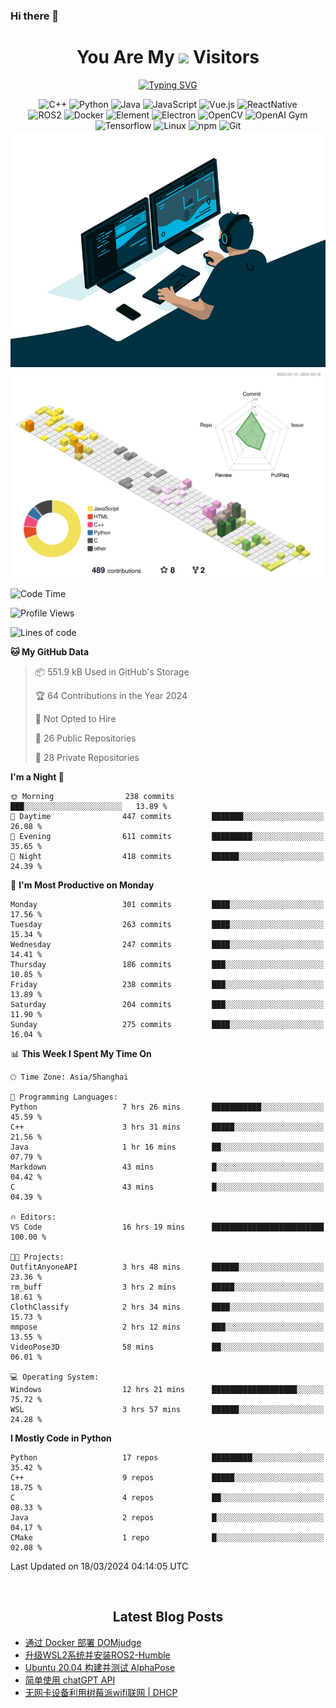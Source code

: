 ### Hi there 👋

<div align="center">
  <h1>
    You Are My <img src="https://profile-counter.glitch.me/fateryu/count.svg"> Visitors
  </h1>
  <!--<img align="center" src="https://github-readme-stats-git-masterrstaa-rickstaa.vercel.app/api?username=FaterYU&show_icons=true&count_private=true"/>-->

  <a href="https://git.io/typing-svg"><img src="https://readme-typing-svg.demolab.com?font=Fira+Code&pause=500&center=true&vCenter=true&random=false&width=435&lines=Talk+is+cheap.+Show+me+the+code." alt="Typing SVG" /></a>

  <img src="https://img.shields.io/badge/C++-512BD4?style=flat-square&logo=cplusplus&logoColor=ffffff" alt="C++">
  <img src="https://img.shields.io/badge/-Python-37A6AB?style=flat-square&logo=python&logoColor=ffffff" alt="Python">
  <img src="https://img.shields.io/badge/-Java-007396?style=flat-square&logo=java&logoColor=ffffff" alt="Java">
  <img src="https://img.shields.io/badge/JavaScript-F7DF1E?style=flat-square&logo=JavaScript&logoColor=ffffff" alt="JavaScript">
  <img src="https://img.shields.io/badge/-Vue.js-4FC08D?style=flat-square&logo=Vue.js&logoColor=ffffff" alt="Vue.js">
  <img src="https://img.shields.io/badge/ReactNative-813144?style=flat-square&logo=react&logoColor=ffffff" alt="ReactNative">
  </br>
  <img src="https://img.shields.io/badge/-ROS2-8DD6F9?style=flat-square&logo=ros&logoColor=ffffff" alt="ROS2">
  <img src="https://img.shields.io/badge/Docker-2496ED?style=flat-square&logo=docker&logoColor=ffffff" alt="Docker">
  <img src="https://img.shields.io/badge/-Element-02845A?style=flat-square&logo=electron&logoColor=ffffff" alt="Element">
  <img src="https://img.shields.io/badge/-Electron-002D71?style=flat-square&logo=element&logoColor=ffffff" alt="Electron">
  <img src="https://img.shields.io/badge/-OpenCV-361522?style=flat-square&logo=opencv&logoColor=ffffff" alt="OpenCV">
  <img src="https://img.shields.io/badge/-OpenAIGym-91302E?style=flat-square&logo=openaigym&logoColor=ffffff" alt="OpenAI Gym">
  </br>
  <img src="https://img.shields.io/badge/-Tensorflow-204366?style=flat-square&logo=tensorflow&logoColor=ffffff" alt="Tensorflow">
  <img src="https://img.shields.io/badge/-Linux-333333?style=flat-square&logo=linux&logoColor=white" alt="Linux">
  <img src="https://img.shields.io/badge/-NPM-CB3837?style=flat-square&logo=npm&logoColor=white" alt="npm">
  <img src="https://img.shields.io/badge/-Git-f05032?style=flat-square&logo=git&logoColor=white" alt="Git">
  </br>
  <img alt="GIF" src="./code.gif?raw=true" />
  </br>
  <!--<img src="https://github-readme-stats.vercel.app/api/top-langs/?username=fateryu&hide=HTML&langs_count=5">-->
  <img src="./profile-3d-contrib/profile-south-season-animate.svg">
  </br>
</div>

<!--START_SECTION:waka-->
![Code Time](http://img.shields.io/badge/Code%20Time-168%20hrs%2048%20mins-blue)

![Profile Views](http://img.shields.io/badge/Profile%20Views-0-blue)

![Lines of code](https://img.shields.io/badge/From%20Hello%20World%20I%27ve%20Written-13.9%20million%20lines%20of%20code-blue)

**🐱 My GitHub Data** 

> 📦 551.9 kB Used in GitHub's Storage 
 > 
> 🏆 64 Contributions in the Year 2024
 > 
> 🚫 Not Opted to Hire
 > 
> 📜 26 Public Repositories 
 > 
> 🔑 28 Private Repositories 
 > 
**I'm a Night 🦉** 

```text
🌞 Morning                238 commits         ███░░░░░░░░░░░░░░░░░░░░░░   13.89 % 
🌆 Daytime                447 commits         ███████░░░░░░░░░░░░░░░░░░   26.08 % 
🌃 Evening                611 commits         █████████░░░░░░░░░░░░░░░░   35.65 % 
🌙 Night                  418 commits         ██████░░░░░░░░░░░░░░░░░░░   24.39 % 
```
📅 **I'm Most Productive on Monday** 

```text
Monday                   301 commits         ████░░░░░░░░░░░░░░░░░░░░░   17.56 % 
Tuesday                  263 commits         ████░░░░░░░░░░░░░░░░░░░░░   15.34 % 
Wednesday                247 commits         ████░░░░░░░░░░░░░░░░░░░░░   14.41 % 
Thursday                 186 commits         ███░░░░░░░░░░░░░░░░░░░░░░   10.85 % 
Friday                   238 commits         ███░░░░░░░░░░░░░░░░░░░░░░   13.89 % 
Saturday                 204 commits         ███░░░░░░░░░░░░░░░░░░░░░░   11.90 % 
Sunday                   275 commits         ████░░░░░░░░░░░░░░░░░░░░░   16.04 % 
```


📊 **This Week I Spent My Time On** 

```text
🕑︎ Time Zone: Asia/Shanghai

💬 Programming Languages: 
Python                   7 hrs 26 mins       ███████████░░░░░░░░░░░░░░   45.59 % 
C++                      3 hrs 31 mins       █████░░░░░░░░░░░░░░░░░░░░   21.56 % 
Java                     1 hr 16 mins        ██░░░░░░░░░░░░░░░░░░░░░░░   07.79 % 
Markdown                 43 mins             █░░░░░░░░░░░░░░░░░░░░░░░░   04.42 % 
C                        43 mins             █░░░░░░░░░░░░░░░░░░░░░░░░   04.39 % 

🔥 Editors: 
VS Code                  16 hrs 19 mins      █████████████████████████   100.00 % 

🐱‍💻 Projects: 
OutfitAnyoneAPI          3 hrs 48 mins       ██████░░░░░░░░░░░░░░░░░░░   23.36 % 
rm_buff                  3 hrs 2 mins        █████░░░░░░░░░░░░░░░░░░░░   18.61 % 
ClothClassify            2 hrs 34 mins       ████░░░░░░░░░░░░░░░░░░░░░   15.73 % 
mmpose                   2 hrs 12 mins       ███░░░░░░░░░░░░░░░░░░░░░░   13.55 % 
VideoPose3D              58 mins             ██░░░░░░░░░░░░░░░░░░░░░░░   06.01 % 

💻 Operating System: 
Windows                  12 hrs 21 mins      ███████████████████░░░░░░   75.72 % 
WSL                      3 hrs 57 mins       ██████░░░░░░░░░░░░░░░░░░░   24.28 % 
```

**I Mostly Code in Python** 

```text
Python                   17 repos            █████████░░░░░░░░░░░░░░░░   35.42 % 
C++                      9 repos             █████░░░░░░░░░░░░░░░░░░░░   18.75 % 
C                        4 repos             ██░░░░░░░░░░░░░░░░░░░░░░░   08.33 % 
Java                     2 repos             █░░░░░░░░░░░░░░░░░░░░░░░░   04.17 % 
CMake                    1 repo              █░░░░░░░░░░░░░░░░░░░░░░░░   02.08 % 
```




 Last Updated on 18/03/2024 04:14:05 UTC
<!--END_SECTION:waka-->

<div align="center">
  </br>
  <h2>
    Latest Blog Posts
  </h2>
</div>

<!-- BLOGPOSTS:START -->
- [通过 Docker 部署 DOMjudge](https://fater.top/record/domjudge-docker-config/)
- [升级WSL2系统并安装ROS2-Humble](https://fater.top/record/upgrade-wsl-system-install-ros2-humble/)
- [Ubuntu 20.04 构建并测试 AlphaPose](https://fater.top/usage/build-test-alphapose/)
- [简单使用 chatGPT API](https://fater.top/usage/use-chatgpt-api/)
- [无网卡设备利用树莓派wifi联网 | DHCP](https://fater.top/record/raspi-relay-wifi/)
<!-- BLOGPOSTS:END -->
